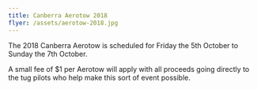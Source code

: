```yaml
---
title: Canberra Aerotow 2018
flyer: /assets/aerotow-2018.jpg
---
```

The 2018 Canberra Aerotow is scheduled for Friday the 5th October
to Sunday the 7th October.

A small fee of $1 per Aerotow will apply with all proceeds going directly to
the tug pilots who help make this sort of event possible.

